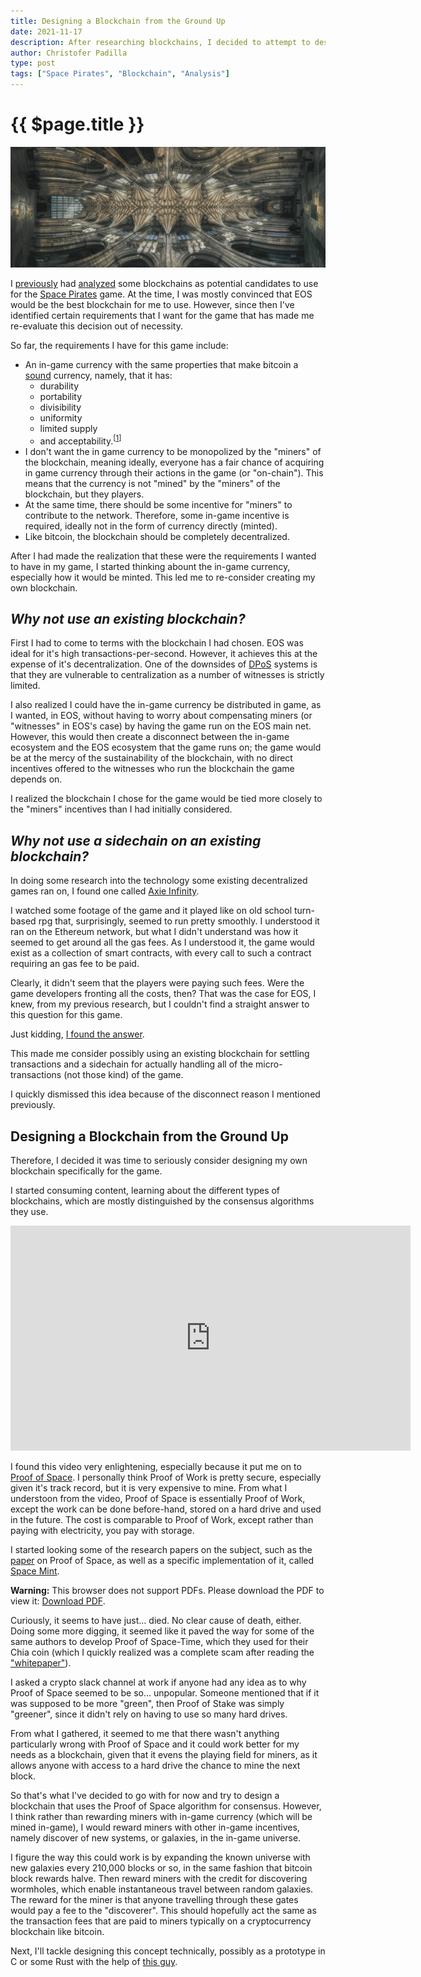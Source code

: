 ```yaml
---
title: Designing a Blockchain from the Ground Up
date: 2021-11-17
description: After researching blockchains, I decided to attempt to design one from the ground up for Space Pirates.
author: Christofer Padilla
type: post
tags: ["Space Pirates", "Blockchain", "Analysis"]
---
```


# {{ $page.title }}

![Blockchain](/images/blockchain.jpeg)

I [previously](/blog/2021/1/8/Analyzing_Potential_Blockchain_Candidates.md) had [analyzed](/tags/#Analysis) some blockchains as potential candidates to use for the [Space Pirates](/tags/#Space-Pirates) game. At the time, I was mostly convinced that EOS would be the best blockchain for me to use. However, since then I've identified certain requirements that I want for the game that has made me re-evaluate this decision out of necessity.

So far, the requirements I have for this game include:

* An in-game currency with the same properties that make bitcoin a [sound](https://saifedean.com/thebitcoinstandard/) currency, namely, that it has:
    * durability
    * portability
    * divisibility
    * uniformity
    * limited supply
    * and acceptability.<sup>[<a href="https://www.stlouisfed.org/education/economic-lowdown-podcast-series/episode-9-functions-of-money">1</a>]</sup>
* I don't want the in game currency to be monopolized by the "miners" of the blockchain, meaning ideally, everyone has a fair chance of acquiring in game currency through their actions in the game (or "on-chain"). This means that the currency is not "mined" by the "miners" of the blockchain, but they players.
* At the same time, there should be some incentive for "miners" to contribute to the network. Therefore, some in-game incentive is required, ideally not in the form of currency directly (minted).
* Like bitcoin, the blockchain should be completely decentralized.

After I had made the realization that these were the requirements I wanted to have in my game, I started thinking abount the in-game currency, especially how it would be minted. This led me to re-consider creating my own blockchain.

## _Why not use an existing blockchain?_

First I had to come to terms with the blockchain I had chosen. EOS was ideal for it's high transactions-per-second. However, it achieves this at the expense of it's decentralization. One of the downsides of [DPoS](https://en.bitcoinwiki.org/wiki/DPoS) systems is that they are vulnerable to centralization as a number of witnesses is strictly limited.

I also realized I could have the in-game currency be distributed in game, as I wanted, in EOS, without having to worry about compensating miners (or "witnesses" in EOS's case) by having the game run on the EOS main net. However, this would then create a disconnect between the in-game ecosystem and the EOS ecosystem that the game runs on; the game would be at the mercy of the sustainability of the blockchain, with no direct incentives offered to the witnesses who run the blockchain the game depends on.

I realized the blockchain I chose for the game would be tied more closely to the "miners" incentives than I had initially considered.

## _Why not use a sidechain on an existing blockchain?_

In doing some research into the technology some existing decentralized games ran on, I found one called [Axie Infinity](https://axieinfinity.com/).

I watched some footage of the game and it played like on old school turn-based rpg that, surprisingly, seemed to run pretty smoothly. I understood it ran on the Ethereum network, but what I didn't understand was how it seemed to get around all the gas fees. As I understood it, the game would exist as a collection of smart contracts, with every call to such a contract requiring an gas fee to be paid.

Clearly, it didn't seem that the players were paying such fees. Were the game developers fronting all the costs, then? That was the case for EOS, I knew, from my previous research, but I couldn't find a straight answer to this question for this game.

Just kidding, [I found the answer](https://medium.com/@FPG_Odin/extended-q-a-of-axie-infinity-sidechain-announcement-b4c5dfc899c9).

This made me consider possibly using an existing blockchain for settling transactions and a sidechain for actually handling all of the micro-transactions (not those kind) of the game.

I quickly dismissed this idea because of the disconnect reason I mentioned previously.

## Designing a Blockchain from the Ground Up

Therefore, I decided it was time to seriously consider designing my own blockchain specifically for the game.

I started consuming content, learning about the different types of blockchains, which are mostly distinguished by the consensus algorithms they use.

<div class="resp-container">
  <iframe class="resp-iframe" width="640" height="360" src="https://www.youtube.com/embed/mBdrvfytLDQ" frameborder="0" allow="accelerometer; autoplay; clipboard-write; encrypted-media; gyroscope; picture-in-picture" allowfullscreen></iframe>
</div>

I found this video very enlightening, especially because it put me on to [Proof of Space](https://en.wikipedia.org/wiki/Proof_of_space). I personally think Proof of Work is pretty secure, especially given it's track record, but it is very expensive to mine. From what I understoon from the video, Proof of Space is essentially Proof of Work, except the work can be done before-hand, stored on a hard drive and used in the future. The cost is comparable to Proof of Work, except rather than paying with electricity, you pay with storage.

I started looking some of the research papers on the subject, such as the [paper](/pdf/Proofs%20of%20Space.pdf) on Proof of Space, as well as a specific implementation of it, called [Space Mint](https://dci.mit.edu/research/2019/3/20/spacemint-a-cryptocurrency-based-on-proofs-of-space).

<object data="/pdf/spacemint.pdf" type="application/pdf" width="100%" height="600px">
<div class="warning">
<b>Warning:</b> This browser does not support PDFs. Please download the PDF to view it: <a href="/pdf/spacemint.pdf">Download PDF</a>.
</div>
</object>

Curiously, it seems to have just... died. No clear cause of death, either. Doing some more digging, it seemed like it paved the way for some of the same authors to develop Proof of Space-Time, which they used for their Chia coin (which I quickly realized was a complete scam after reading the ["whitepaper"](https://www.chia.net/whitepaper/)).

I asked a crypto slack channel at work if anyone had any idea as to why Proof of Space seemed to be so... unpopular. Someone mentioned that if it was supposed to be more "green", then Proof of Stake was simply "greener", since it didn't rely on having to use so many hard drives.

From what I gathered, it seemed to me that there wasn't anything particularly wrong with Proof of Space and it could work better for my needs as a blockchain, given that it evens the playing field for miners, as it allows anyone with access to a hard drive the chance to mine the next block.

So that's what I've decided to go with for now and try to design a blockchain that uses the Proof of Space algorithm for consensus. However, I think rather than rewarding miners with in-game currency (which will be mined in-game), I would reward miners with other in-game incentives, namely discover of new systems, or galaxies, in the in-game universe.

I figure the way this could work is by expanding the known universe with new galaxies every 210,000 blocks or so, in the same fashion that bitcoin block rewards halve. Then reward miners with the credit for discovering wormholes, which enable instantaneous travel between random galaxies. The reward for the miner is that anyone travelling through these gates would pay a fee to the "discoverer". This should hopefully act the same as the transaction fees that are paid to miners typically on a cryptocurrency blockchain like bitcoin.

Next, I'll tackle designing this concept technically, possibly as a prototype in C or some Rust with the help of [this guy](https://youtu.be/malwhCwEosk).

<TagLinks />

<Comments />
